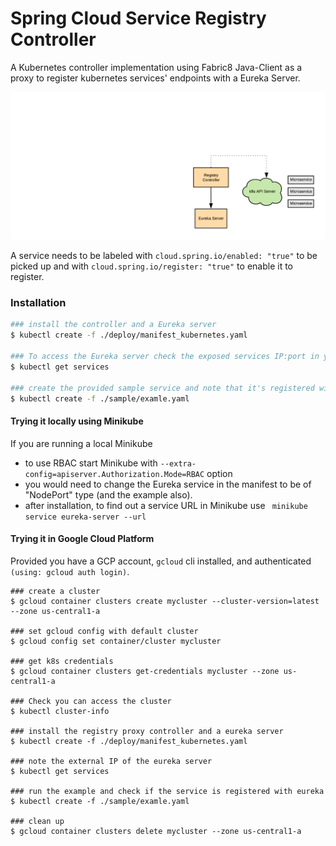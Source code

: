 # Spring Cloud Service Registry Controller

A Kubernetes controller implementation using Fabric8 Java-Client as a proxy
to register kubernetes services' endpoints with a Eureka Server. 

![eureka controller](./images/k8s-eureka-controller.png)

A service needs to be labeled with `cloud.spring.io/enabled: "true"` to be picked 
up and with `cloud.spring.io/register: "true"` to enable it to register.

### Installation

```bash
### install the controller and a Eureka server
$ kubectl create -f ./deploy/manifest_kubernetes.yaml

### To access the Eureka server check the exposed services IP:port in your cluster
$ kubectl get services

### create the provided sample service and note that it's registered with Eureka
$ kubectl create -f ./sample/examle.yaml
```

#### Trying it locally using Minikube

If you are running a local Minikube
 
* to use RBAC start Minikube with `--extra-config=apiserver.Authorization.Mode=RBAC` option 
* you would need to change the Eureka service in the manifest to be of "NodePort" type (and the example also).
* after installation, to find out a service URL in Minikube use ``` minikube service eureka-server --url```

#### Trying it in Google Cloud Platform

Provided you have a GCP account, `gcloud` cli installed, and authenticated `(using: gcloud auth login)`.

```sbtshell
### create a cluster
$ gcloud container clusters create mycluster --cluster-version=latest --zone us-central1-a

### set gcloud config with default cluster
$ gcloud config set container/cluster mycluster

### get k8s credentials
$ gcloud container clusters get-credentials mycluster --zone us-central1-a

### Check you can access the cluster
$ kubectl cluster-info

### install the registry proxy controller and a eureka server
$ kubectl create -f ./deploy/manifest_kubernetes.yaml

### note the external IP of the eureka server
$ kubectl get services

### run the example and check if the service is registered with eureka
$ kubectl create -f ./sample/examle.yaml

### clean up
$ gcloud container clusters delete mycluster --zone us-central1-a
```